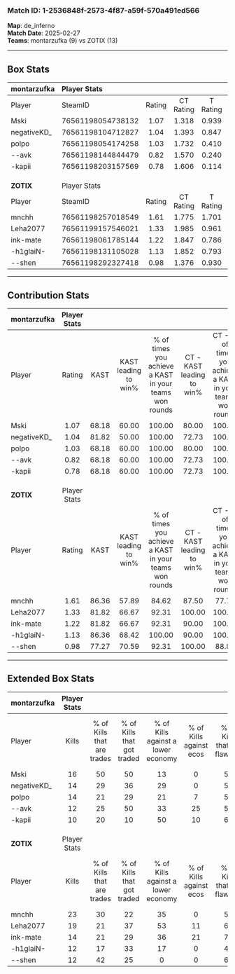 ### Match ID: 1-2536848f-2573-4f87-a59f-570a491ed566  
**Map**: de_inferno  
**Match Date**: 2025-02-27  
**Teams**: montarzufka (9) vs ZOTIX (13)  

---  

## Box Stats  

| **montarzufka** | Player Stats      |        |           |          |       |      |       |         |        |      |     |
| :- | :- | :-: | :-: | :-: | :-: | :-: | :-: | :-: | :-: | :-: | :-: |
| Player          | SteamID           | Rating | CT Rating | T Rating | KAST  | ADR  | Kills | Assists | Deaths | K/D  | HS% |
| Mski            | 76561198054738132 |  1.07  |   1.318   |  0.939   | 68.18 | 79.7 |  16   |    4    |   16   | 1.00 | 62  |
| negativeKD_     | 76561198104712827 |  1.04  |   1.393   |  0.847   | 81.82 | 56.5 |  14   |    4    |   15   | 0.93 | 50  |
| polpo           | 76561198054174258 |  1.03  |   1.732   |  0.410   | 68.18 | 79.7 |  14   |   11    |   16   | 0.88 | 50  |
| --avk           | 76561198144844479 |  0.82  |   1.570   |  0.240   | 68.18 | 51.1 |  12   |    3    |   16   | 0.75 | 41  |
| -kapii          | 76561198203157569 |  0.78  |   1.606   |  0.114   | 68.18 | 62.6 |  10   |    8    |   17   | 0.59 | 40  |
|                 |                   |        |           |          |       |      |       |         |        |      |     |
|                 |                   |        |           |          |       |      |       |         |        |      |     |
|                 |                   |        |           |          |       |      |       |         |        |      |     |
| **ZOTIX**       | Player Stats      |        |           |          |       |      |       |         |        |      |     |
| Player          | SteamID           | Rating | CT Rating | T Rating | KAST  | ADR  | Kills | Assists | Deaths | K/D  | HS% |
| mnchh           | 76561198257018549 |  1.61  |   1.775   |  1.701   | 86.36 | 97.0 |  23   |    5    |   13   | 1.77 | 60  |
| Leha2077        | 76561199157546021 |  1.33  |   1.985   |  0.961   | 81.82 | 77.4 |  19   |    3    |   14   | 1.36 | 63  |
| ink-mate        | 76561198061785144 |  1.22  |   1.847   |  0.786   | 81.82 | 90.6 |  14   |    7    |   13   | 1.08 | 42  |
| -h1glaiN-       | 76561198131105028 |  1.13  |   1.852   |  0.793   | 86.36 | 74.9 |  12   |    9    |   13   | 0.92 | 41  |
| --shen          | 76561198292327418 |  0.98  |   1.376   |  0.930   | 77.27 | 49.8 |  12   |    9    |   13   | 0.92 | 58  |
---  

## Contribution Stats  

| **montarzufka** | Player Stats |       |                      |                                                        |                           |                                                             |                          |                                                            |
| :- | :-: | :-: | :-: | :-: | :-: | :-: | :-: | :-: |
| Player          |    Rating    | KAST  | KAST leading to win% | % of times you achieve a KAST in your teams won rounds | CT - KAST leading to win% | CT - % of times you achieve a KAST in your teams won rounds | T - KAST leading to win% | T - % of times you achieve a KAST in your teams won rounds |
| Mski            |     1.07     | 68.18 |        60.00         |                         100.00                         |           80.00           |                           100.00                            |          20.00           |                           100.00                           |
| negativeKD_     |     1.04     | 81.82 |        50.00         |                         100.00                         |           72.73           |                           100.00                            |          14.29           |                           100.00                           |
| polpo           |     1.03     | 68.18 |        60.00         |                         100.00                         |           80.00           |                           100.00                            |          20.00           |                           100.00                           |
| --avk           |     0.82     | 68.18 |        60.00         |                         100.00                         |           72.73           |                           100.00                            |          25.00           |                           100.00                           |
| -kapii          |     0.78     | 68.18 |        60.00         |                         100.00                         |           72.73           |                           100.00                            |          25.00           |                           100.00                           |
|                 |              |       |                      |                                                        |                           |                                                             |                          |                                                            |
|                 |              |       |                      |                                                        |                           |                                                             |                          |                                                            |
|                 |              |       |                      |                                                        |                           |                                                             |                          |                                                            |
| **ZOTIX**       | Player Stats |       |                      |                                                        |                           |                                                             |                          |                                                            |
| Player          |    Rating    | KAST  | KAST leading to win% | % of times you achieve a KAST in your teams won rounds | CT - KAST leading to win% | CT - % of times you achieve a KAST in your teams won rounds | T - KAST leading to win% | T - % of times you achieve a KAST in your teams won rounds |
| mnchh           |     1.61     | 86.36 |        57.89         |                         84.62                          |           87.50           |                            77.78                            |          36.36           |                           100.00                           |
| Leha2077        |     1.33     | 81.82 |        66.67         |                         92.31                          |          100.00           |                           100.00                            |          33.33           |                           75.00                            |
| ink-mate        |     1.22     | 81.82 |        66.67         |                         92.31                          |           90.00           |                           100.00                            |          37.50           |                           75.00                            |
| -h1glaiN-       |     1.13     | 86.36 |        68.42         |                         100.00                         |           90.00           |                           100.00                            |          44.44           |                           100.00                           |
| --shen          |     0.98     | 77.27 |        70.59         |                         92.31                          |          100.00           |                            88.89                            |          44.44           |                           100.00                           |
---  

## Extended Box Stats  

| **montarzufka** | Player Stats |                            |                            |                                    |                         |                              |                                 |        |                             |                                     |                          |                               |                            |
| :- | :-: | :-: | :-: | :-: | :-: | :-: | :-: | :-: | :-: | :-: | :-: | :-: | :-: |
| Player          |    Kills     | % of Kills that are trades | % of Kills that got traded | % of Kills against a lower economy | % of Kills against ecos | % of Kills that are flawless | % of Kills that are close duels | Deaths | % of Deaths that get traded | % of Deaths against a lower economy | % of Deaths against ecos | % of Deaths that are flawless | % of Deaths that are close |
| Mski            |      16      |             50             |             50             |                 13                 |            0            |              50              |                0                |   16   |             19              |                 13                  |            0             |              56               |             6              |
| negativeKD_     |      14      |             29             |             36             |                 29                 |            0            |              50              |                7                |   15   |             27              |                  7                  |            0             |              67               |             0              |
| polpo           |      14      |             21             |             29             |                 21                 |            7            |              57              |                7                |   16   |             25              |                 19                  |            0             |              50               |             6              |
| --avk           |      12      |             25             |             50             |                 33                 |           25            |              58              |                0                |   16   |             38              |                 13                  |            0             |              69               |             6              |
| -kapii          |      10      |             20             |             10             |                 50                 |           10            |              60              |                0                |   17   |             35              |                 12                  |            6             |              59               |             6              |
|                 |              |                            |                            |                                    |                         |                              |                                 |        |                             |                                     |                          |                               |                            |
|                 |              |                            |                            |                                    |                         |                              |                                 |        |                             |                                     |                          |                               |                            |
|                 |              |                            |                            |                                    |                         |                              |                                 |        |                             |                                     |                          |                               |                            |
| **ZOTIX**       | Player Stats |                            |                            |                                    |                         |                              |                                 |        |                             |                                     |                          |                               |                            |
| Player          |    Kills     | % of Kills that are trades | % of Kills that got traded | % of Kills against a lower economy | % of Kills against ecos | % of Kills that are flawless | % of Kills that are close duels | Deaths | % of Deaths that get traded | % of Deaths against a lower economy | % of Deaths against ecos | % of Deaths that are flawless | % of Deaths that are close |
| mnchh           |      23      |             30             |             22             |                 35                 |            0            |              52              |                0                |   13   |             46              |                 15                  |            0             |              54               |             0              |
| Leha2077        |      19      |             21             |             37             |                 53                 |           11            |              63              |               16                |   14   |             29              |                 21                  |            0             |              57               |             0              |
| ink-mate        |      14      |             21             |             29             |                 36                 |           21            |              79              |                7                |   13   |             15              |                 23                  |            0             |              69               |             8              |
| -h1glaiN-       |      12      |             17             |             33             |                 17                 |            0            |              42              |                0                |   13   |             46              |                  8                  |            0             |              54               |             8              |
| --shen          |      12      |             42             |             25             |                 0                  |            0            |              67              |                0                |   13   |             46              |                 15                  |            0             |              54               |             0              |
